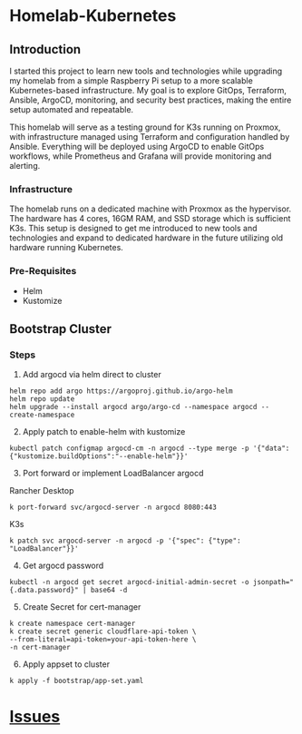 # Homelab-Kubernetes

## Introduction

I started this project to learn new tools and technologies while upgrading my homelab from a simple Raspberry Pi setup to a more scalable Kubernetes-based infrastructure. My goal is to explore GitOps, Terraform, Ansible, ArgoCD, monitoring, and security best practices, making the entire setup automated and repeatable.

This homelab will serve as a testing ground for K3s running on Proxmox, with infrastructure managed using Terraform and configuration handled by Ansible. Everything will be deployed using ArgoCD to enable GitOps workflows, while Prometheus and Grafana will provide monitoring and alerting.

### Infrastructure

The homelab runs on a dedicated machine with Proxmox as the hypervisor. The hardware has 4 cores, 16GM RAM, and SSD storage which is sufficient K3s. This setup is designed to get me introduced to new tools and technologies and expand to dedicated hardware in the future utilizing old hardware running Kubernetes.

### Pre-Requisites
- Helm
- Kustomize


## Bootstrap Cluster

### Steps

1. Add argocd via helm direct to cluster

```
helm repo add argo https://argoproj.github.io/argo-helm
helm repo update
helm upgrade --install argocd argo/argo-cd --namespace argocd --create-namespace
```
2. Apply patch to enable-helm with kustomize
```
kubectl patch configmap argocd-cm -n argocd --type merge -p '{"data":{"kustomize.buildOptions":"--enable-helm"}}'
```

3. Port forward or implement LoadBalancer argocd

Rancher Desktop
```
k port-forward svc/argocd-server -n argocd 8080:443
```

K3s
```
k patch svc argocd-server -n argocd -p '{"spec": {"type": "LoadBalancer"}}'
```

4. Get argocd password
```
kubectl -n argocd get secret argocd-initial-admin-secret -o jsonpath="{.data.password}" | base64 -d
```

5. Create Secret for cert-manager

```
k create namespace cert-manager
k create secret generic cloudflare-api-token \
--from-literal=api-token=your-api-token-here \
-n cert-manager
```

6. Apply appset to cluster
```
k apply -f bootstrap/app-set.yaml
```

# [Issues](ISSUES.md)

